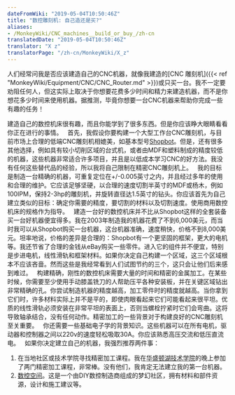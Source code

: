 ```yaml
---
dateFromWiki: "2019-05-04T10:50:46Z"
title: "数控雕刻机: 自己造还是买?"
aliases:
- /MonkeyWiki/CNC_machines__build_or_buy_/zh-cn
translatedDate: "2019-05-04T10:50:46Z"
translator: "X z"
translatorPage: "/zh-cn/MonkeyWiki/X_z"
---
```

人们经常问我是否应该建造自己的CNC机器，就像我建造的[CNC 雕刻机]({{< ref "MonkeyWiki/Equipment/CNC/CNC_Router.md" >}})或只买一台。我不一定要劝阻任何人，但这实际上取决于你想要花费多少时间和精力来建造机器，而不是你想花多少时间来使用机器。据推测，毕竟你想要一台CNC机器来帮助你完成一些有趣的任务！

建造自己的数控机床很有趣，而且你能学到了很多东西。但是你应该睁大眼睛看看你正在进行的事情。
 
首先，我假设你要构建一个大型工作台CNC雕刻机，与目前市场上合理的低端CNC雕刻机相媲美，如基本型号[Shopbot](http://www.shopbottools.com/)。但是，还有很多其他选择，例如具有较小切削区域的台式机，或者由MDF和塑料​​制成的精度较低的机器，这些机器非常适合许多项目，并且是以低成本学习CNC的好方法。我没有任何这些替代品的经验，所以我将自己限制在精密CNC雕刻机上。
 
我的目标是制造一台精确的机器，可重复定位在+/-0.005英寸之内，并且经过多年的使用和合理的维护。它应该足够坚硬，以合理的速度切割半英寸的MDF或杨木，例如100IPM，保持2-3hp的雕刻机，并旋转直径达1.5英寸的钻头。你应该首先为自己建立类似的目标：确定你需要的精度，要切割的材料以及切割速度。使用商用数控机床的规格作为指导。
 
建造一台好的数控机床并不比从Shopbot这样的全套装备买一台好机器便宜得多。我在2003年制造我的机器花费了不到6,000美元，而当时我可以从Shopbot购买一台机器，这台机器准确，速度稍快，价格不到8,000美元。坦率地说，价格的差异是合理的：Shopbot有一个更坚固的框架，更大的电机等。我还节省了合理的金钱从eBay购买一些零件。进入它的组件并不便宜，特别是步进电机，线性滑轨和框架材料。如果你决定自己构建一个区域，这三个区域根本不应该吝啬。然而这些是我经常看到人们试图节约的三个，这只会让他们后来感到难过。
 
构建精确，刚性的数控机床需要大量的时间和精密的金属加工。在某些时候，你需要至少使用手动膝盖铣刀的人帮助压平各种安装板，并在关键区域钻出非常精确的孔。你尝试制造机器的精度越高，加工零件时的精度就越高。当你拿到它们时，许多材料实际上并不是平的，即使肉眼看起来它们可能看起来很平坦。优质的线性滑轨必须安装在非常平坦的表面上，否则当螺栓拧紧时它们会弯曲。这将导致轴承结合，没有任何动作。精密加工的一些背景对于构建良好的CNC雕刻机至关重要。
 
你还需要一些基础电子学的背景知识。这些机器可以在所有电机，驱动器和控制器之间以220v的速度轻松吸取30A。你应该熟悉高压交流和低压直流电。
 
如果你决定建立自己的机器，我强烈推荐两件事：
1. 在当地社区或技术学院寻找精密加工课程。我在[华盛顿湖技术学院](http://www.lwtc.edu/)的晚上参加了两门精密加工课程，非常棒。没有他们，我肯定无法建立我的第一台机器。
1. [数控空间](http://www.cnczone.com/)。这是一个由DIY数控制造商组成的梦幻社区，拥有材料和部件资源，设计和施工建议等。


